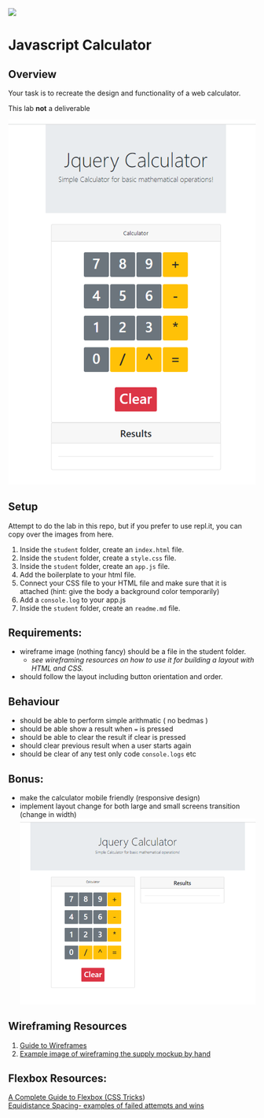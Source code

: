 <img src="https://i.imgur.com/SH6G2.jpeg">

# Javascript Calculator

## Overview

Your task is to recreate the design and functionality of a web calculator.

This lab **not** a deliverable

![](mockup2.png)

## Setup

Attempt to do the lab in this repo, but if you prefer to use repl.it, you can copy over the images from here.


1. Inside the `student` folder, create an `index.html` file.<br>
2. Inside the `student` folder, create a `style.css` file.<br>
3.  Inside the `student` folder, create an `app.js` file.<br>
4. Add the boilerplate to your html file.<br>
5. Connect your CSS file to your HTML file and make sure that it is attached (hint: give the body a background color temporarily)<br>
7. Add a `console.log` to your app.js
8. Inside the `student` folder, create an `readme.md` file.<br>


## Requirements:
- wireframe image (nothing fancy) should be a file in the student folder.
    - *see wireframing resources on how to use it for building a layout with HTML and CSS.*
- should follow the layout including button orientation and order.

## Behaviour
- should be able to perform simple arithmatic ( no bedmas )
- should be able show a result when `=` is pressed
- should be able to clear the result if clear is pressed
- should clear previous result when a user starts again
- should be clear of any test only code `console.logs` etc


## Bonus:
- make the calculator mobile friendly (responsive design)
- implement layout change for both large and small screens transition (change in width)
![](mockup.png)




## Wireframing Resources
1. [Guide to Wireframes](https://webdesign.tutsplus.com/articles/a-beginners-guide-to-wireframing--webdesign-7399)
3. [Example image of wireframing the supply mockup by hand](https://imgur.com/N611F5d.png)


## Flexbox Resources:
[A Complete Guide to Flexbox (CSS Tricks](https://css-tricks.com/snippets/css/a-guide-to-flexbox/)) <br>
[Equidistance Spacing- examples of failed attempts and wins](https://css-tricks.com/equidistant-objects-with-css/)
